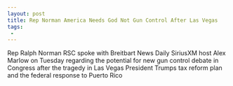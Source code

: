 ```yaml
---
layout: post
title: Rep Norman America Needs God Not Gun Control After Las Vegas
tags:
 -
---
```

Rep Ralph Norman RSC spoke with Breitbart News Daily SiriusXM host Alex Marlow on Tuesday regarding the potential for new gun control debate in Congress after the tragedy in Las Vegas President Trumps tax reform plan and the federal response to Puerto Rico
